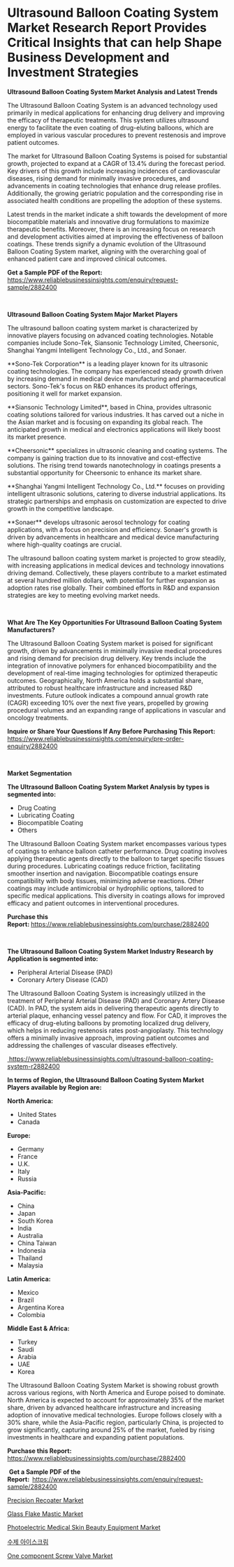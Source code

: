 <p><h1>Ultrasound Balloon Coating System Market Research Report Provides Critical Insights that can help Shape Business Development and Investment Strategies</h1></p><p><strong>Ultrasound Balloon Coating System Market Analysis and Latest Trends</strong></p>
<p><p>The Ultrasound Balloon Coating System is an advanced technology used primarily in medical applications for enhancing drug delivery and improving the efficacy of therapeutic treatments. This system utilizes ultrasound energy to facilitate the even coating of drug-eluting balloons, which are employed in various vascular procedures to prevent restenosis and improve patient outcomes.</p><p>The market for Ultrasound Balloon Coating Systems is poised for substantial growth, projected to expand at a CAGR of 13.4% during the forecast period. Key drivers of this growth include increasing incidences of cardiovascular diseases, rising demand for minimally invasive procedures, and advancements in coating technologies that enhance drug release profiles. Additionally, the growing geriatric population and the corresponding rise in associated health conditions are propelling the adoption of these systems.</p><p>Latest trends in the market indicate a shift towards the development of more biocompatible materials and innovative drug formulations to maximize therapeutic benefits. Moreover, there is an increasing focus on research and development activities aimed at improving the effectiveness of balloon coatings. These trends signify a dynamic evolution of the Ultrasound Balloon Coating System market, aligning with the overarching goal of enhanced patient care and improved clinical outcomes.</p></p>
<p><strong>Get a Sample PDF of the Report:&nbsp;</strong> <a href="https://www.reliablebusinessinsights.com/enquiry/request-sample/2882400?utm_campaign=97&utm_medium=2&utm_source=Github&utm_content=ia&utm_term=13032025&utm_id=ultrasound-balloon-coating-system">https://www.reliablebusinessinsights.com/enquiry/request-sample/2882400</a></p>
<p>&nbsp;</p>
<p><strong>Ultrasound Balloon Coating System Major Market Players</strong></p>
<p><p>The ultrasound balloon coating system market is characterized by innovative players focusing on advanced coating technologies. Notable companies include Sono-Tek, Siansonic Technology Limited, Cheersonic, Shanghai Yangmi Intelligent Technology Co., Ltd., and Sonaer.</p><p>**Sono-Tek Corporation** is a leading player known for its ultrasonic coating technologies. The company has experienced steady growth driven by increasing demand in medical device manufacturing and pharmaceutical sectors. Sono-Tek's focus on R&D enhances its product offerings, positioning it well for market expansion.</p><p>**Siansonic Technology Limited**, based in China, provides ultrasonic coating solutions tailored for various industries. It has carved out a niche in the Asian market and is focusing on expanding its global reach. The anticipated growth in medical and electronics applications will likely boost its market presence.</p><p>**Cheersonic** specializes in ultrasonic cleaning and coating systems. The company is gaining traction due to its innovative and cost-effective solutions. The rising trend towards nanotechnology in coatings presents a substantial opportunity for Cheersonic to enhance its market share.</p><p>**Shanghai Yangmi Intelligent Technology Co., Ltd.** focuses on providing intelligent ultrasonic solutions, catering to diverse industrial applications. Its strategic partnerships and emphasis on customization are expected to drive growth in the competitive landscape.</p><p>**Sonaer** develops ultrasonic aerosol technology for coating applications, with a focus on precision and efficiency. Sonaer's growth is driven by advancements in healthcare and medical device manufacturing where high-quality coatings are crucial.</p><p>The ultrasound balloon coating system market is projected to grow steadily, with increasing applications in medical devices and technology innovations driving demand. Collectively, these players contribute to a market estimated at several hundred million dollars, with potential for further expansion as adoption rates rise globally. Their combined efforts in R&D and expansion strategies are key to meeting evolving market needs.</p></p>
<p>&nbsp;</p>
<p><strong>What Are The Key Opportunities For Ultrasound Balloon Coating System Manufacturers?</strong></p>
<p><p>The Ultrasound Balloon Coating System market is poised for significant growth, driven by advancements in minimally invasive medical procedures and rising demand for precision drug delivery. Key trends include the integration of innovative polymers for enhanced biocompatibility and the development of real-time imaging technologies for optimized therapeutic outcomes. Geographically, North America holds a substantial share, attributed to robust healthcare infrastructure and increased R&D investments. Future outlook indicates a compound annual growth rate (CAGR) exceeding 10% over the next five years, propelled by growing procedural volumes and an expanding range of applications in vascular and oncology treatments.</p></p>
<p><strong>Inquire or Share Your Questions If Any Before Purchasing This Report:</strong> <a href="https://www.reliablebusinessinsights.com/enquiry/pre-order-enquiry/2882400?utm_campaign=97&utm_medium=2&utm_source=Github&utm_content=ia&utm_term=13032025&utm_id=ultrasound-balloon-coating-system">https://www.reliablebusinessinsights.com/enquiry/pre-order-enquiry/2882400</a></p>
<p>&nbsp;</p>
<p><strong>Market Segmentation</strong></p>
<p><strong>The Ultrasound Balloon Coating System Market Analysis by types is segmented into:</strong></p>
<p><ul><li>Drug Coating</li><li>Lubricating Coating</li><li>Biocompatible Coating</li><li>Others</li></ul></p>
<p><p>The Ultrasound Balloon Coating System market encompasses various types of coatings to enhance balloon catheter performance. Drug coating involves applying therapeutic agents directly to the balloon to target specific tissues during procedures. Lubricating coatings reduce friction, facilitating smoother insertion and navigation. Biocompatible coatings ensure compatibility with body tissues, minimizing adverse reactions. Other coatings may include antimicrobial or hydrophilic options, tailored to specific medical applications. This diversity in coatings allows for improved efficacy and patient outcomes in interventional procedures.</p></p>
<p><strong>Purchase this Report:&nbsp;</strong><a href="https://www.reliablebusinessinsights.com/purchase/2882400?utm_campaign=97&utm_medium=2&utm_source=Github&utm_content=ia&utm_term=13032025&utm_id=ultrasound-balloon-coating-system">https://www.reliablebusinessinsights.com/purchase/2882400</a></p>
<p>&nbsp;</p>
<p><strong>The Ultrasound Balloon Coating System Market Industry Research by Application is segmented into:</strong></p>
<p><ul><li>Peripheral Arterial Disease (PAD)</li><li>Coronary Artery Disease (CAD)</li></ul></p>
<p><p>The Ultrasound Balloon Coating System is increasingly utilized in the treatment of Peripheral Arterial Disease (PAD) and Coronary Artery Disease (CAD). In PAD, the system aids in delivering therapeutic agents directly to arterial plaque, enhancing vessel patency and flow. For CAD, it improves the efficacy of drug-eluting balloons by promoting localized drug delivery, which helps in reducing restenosis rates post-angioplasty. This technology offers a minimally invasive approach, improving patient outcomes and addressing the challenges of vascular diseases effectively.</p></p>
<p><a href="https://www.reliablebusinessinsights.com/ultrasound-balloon-coating-system-r2882400?utm_campaign=97&utm_medium=2&utm_source=Github&utm_content=ia&utm_term=13032025&utm_id=ultrasound-balloon-coating-system">&nbsp;https://www.reliablebusinessinsights.com/ultrasound-balloon-coating-system-r2882400</a></p>
<p><strong>In terms of Region, the Ultrasound Balloon Coating System Market Players available by Region are:</strong></p>
<p>
    <p> <strong> North America: </strong>
        <ul>
            <li>United States</li>
            <li>Canada</li>
        </ul>
        </p> 
    <p> <strong> Europe: </strong>
        <ul>
            <li>Germany</li>
            <li>France</li>
            <li>U.K.</li>
            <li>Italy</li>
            <li>Russia</li>
        </ul>
        </p> 
    <p> <strong> Asia-Pacific: </strong>
        <ul>
            <li>China</li>
            <li>Japan</li>
            <li>South Korea</li>
            <li>India</li>
            <li>Australia</li>
            <li>China Taiwan</li>
            <li>Indonesia</li>
            <li>Thailand</li>
            <li>Malaysia</li>
        </ul>
        </p> 
    <p> <strong> Latin America: </strong>
        <ul>
            <li>Mexico</li>
            <li>Brazil</li>
            <li>Argentina Korea</li>
            <li>Colombia</li>
        </ul>
        </p> 
    <p> <strong> Middle East & Africa: </strong>
        <ul>
            <li>Turkey</li>
            <li>Saudi</li>
            <li>Arabia</li>
            <li>UAE</li>
            <li>Korea</li>
        </ul>
    </p>
    </p>
<p><p>The Ultrasound Balloon Coating System Market is showing robust growth across various regions, with North America and Europe poised to dominate. North America is expected to account for approximately 35% of the market share, driven by advanced healthcare infrastructure and increasing adoption of innovative medical technologies. Europe follows closely with a 30% share, while the Asia-Pacific region, particularly China, is projected to grow significantly, capturing around 25% of the market, fueled by rising investments in healthcare and expanding patient populations.</p></p>
<p><strong>Purchase this Report: </strong><a href="https://www.reliablebusinessinsights.com/purchase/2882400?utm_campaign=97&utm_medium=2&utm_source=Github&utm_content=ia&utm_term=13032025&utm_id=ultrasound-balloon-coating-system">https://www.reliablebusinessinsights.com/purchase/2882400</a></p>
<p>&nbsp;<strong>Get a Sample PDF of the Report:&nbsp;&nbsp;</strong><a href="https://www.reliablebusinessinsights.com/enquiry/request-sample/2882400?utm_campaign=97&utm_medium=2&utm_source=Github&utm_content=ia&utm_term=13032025&utm_id=ultrasound-balloon-coating-system">https://www.reliablebusinessinsights.com/enquiry/request-sample/2882400</a></p>
<p><strong></strong></p>
<p><p><a href="https://github.com/panciujoslin3/Market-Research-Report-List-1/blob/main/precision-recoater-market.md?utm_campaign=97&utm_medium=2&utm_source=Github&utm_content=ia&utm_term=13032025&utm_id=ultrasound-balloon-coating-system">Precision Recoater Market</a></p><p><a href="https://github.com/decockogbaro25/Market-Research-Report-List-1/blob/main/glass-flake-mastic-market.md?utm_campaign=97&utm_medium=2&utm_source=Github&utm_content=ia&utm_term=13032025&utm_id=ultrasound-balloon-coating-system">Glass Flake Mastic Market</a></p><p><a href="https://github.com/uldularido/Market-Research-Report-List-1/blob/main/photoelectric-medical-skin-beauty-equipment-market.md?utm_campaign=97&utm_medium=2&utm_source=Github&utm_content=ia&utm_term=13032025&utm_id=ultrasound-balloon-coating-system">Photoelectric Medical Skin Beauty Equipment Market</a></p><p><a href="https://github.com/sougarounis/Market-Research-Report-List-7/blob/main/139047544608.md?utm_campaign=97&utm_medium=2&utm_source=Github&utm_content=ia&utm_term=13032025&utm_id=ultrasound-balloon-coating-system">수제 아이스크림</a></p><p><a href="https://github.com/drielvinki/Market-Research-Report-List-1/blob/main/one-component-screw-valve-market.md?utm_campaign=97&utm_medium=2&utm_source=Github&utm_content=ia&utm_term=13032025&utm_id=ultrasound-balloon-coating-system">One component Screw Valve Market</a></p></p>